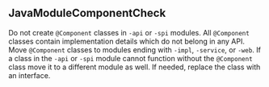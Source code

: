 ## JavaModuleComponentCheck

Do not create `@Component` classes in `-api` or `-spi` modules. All `@Component`
classes contain implementation details which do not belong in any API. Move
`@Component` classes to modules ending with `-impl`, `-service`, or `-web`. If a
class in the `-api` or `-spi` module cannot function without the `@Component`
class move it to a different module as well. If needed, replace the class with
an interface.